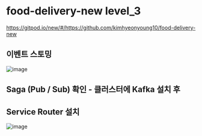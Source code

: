 # food-delivery-new level_3

https://gitpod.io/new/#/https://github.com/kimhyeonyoung10/food-delivery-new


## 이벤트 스토밍
![image](https://user-images.githubusercontent.com/81146708/203244109-63e70920-cc9e-4251-b7ed-ada21e3d7375.png)

## Saga (Pub / Sub) 확인 - 클러스터에 Kafka 설치 후

## Service Router 설치
![image](https://github.com/kimhyeonyoung10/food-delivery-new/assets/81146708/10f08510-3a82-4590-9a3c-6478127f5a34)
